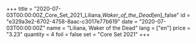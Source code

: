+++
title = "2020-07-03T00:00:00Z_Core_Set_2021_Liliana,_Waker_of_the_Dead_[en]_false"
id = "e329a3e2-6702-4758-8aac-c3017e77b619"
date = "2020-07-03T00:00:00Z"
name = "Liliana, Waker of the Dead"
lang = ["en"]
price = "3.23"
quantity = 4
foil = false
set = "Core Set 2021"
+++

